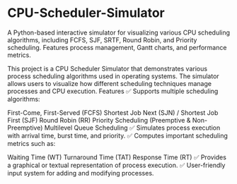 # CPU-Scheduler-Simulator
A Python-based interactive simulator for visualizing various CPU scheduling algorithms, including FCFS, SJF, SRTF, Round Robin, and Priority scheduling. Features process management, Gantt charts, and performance metrics.

This project is a CPU Scheduler Simulator that demonstrates various process scheduling algorithms used in operating systems. The simulator allows users to visualize how different scheduling techniques manage processes and CPU execution.
Features
✅ Supports multiple scheduling algorithms:

First-Come, First-Served (FCFS)
Shortest Job Next (SJN) / Shortest Job First (SJF)
Round Robin (RR)
Priority Scheduling (Preemptive & Non-Preemptive)
Multilevel Queue Scheduling
✅ Simulates process execution with arrival time, burst time, and priority.
✅ Computes important scheduling metrics such as:

Waiting Time (WT)
Turnaround Time (TAT)
Response Time (RT)
✅ Provides a graphical or textual representation of process execution.
✅ User-friendly input system for adding and modifying processes.